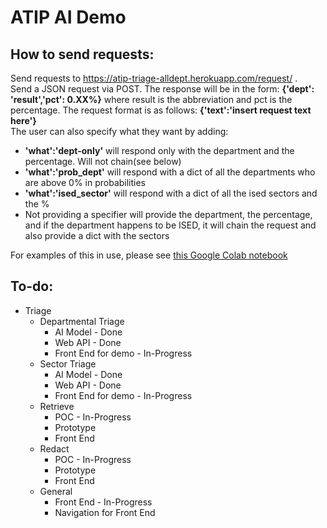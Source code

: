 # ATIP AI Demo
## How to send requests:

Send requests to https://atip-triage-alldept.herokuapp.com/request/ .  
Send a JSON request via POST. The response will be in the form: **{'dept': 'result','pct': 0.XX%}** where result is the abbreviation and pct is the percentage. The request format is as follows: **{'text':'insert request text here'}**  
The user can also specify what they want by adding:

*   **'what':'dept-only'** will respond only with the department and the percentage. Will not chain(see below)
*   **'what':'prob_dept'** will respond with a dict of all the departments who are above 0% in probabilities
*   **'what':'ised_sector'** will respond with a dict of all the ised sectors and the %
*   Not providing a specifier will provide the department, the percentage, and if the department happens to be ISED, it will chain the request and also provide a dict with the sectors

For examples of this in use, please see [this Google Colab notebook](https://colab.research.google.com/drive/1zdn512if6NgA1PCyY5gqyf-GlkUskvPK)

## To-do:

* Triage
  * Departmental Triage
    * AI Model - Done
    * Web API - Done
    * Front End for demo - In-Progress
  * Sector Triage
    * AI Model - Done
    * Web API - Done
    * Front End for demo - In-Progress
  * Retrieve
    * POC - In-Progress
    * Prototype
    * Front End
  * Redact
    * POC - In-Progress
    * Prototype
    * Front End
  * General
    * Front End - In-Progress
    * Navigation for Front End
